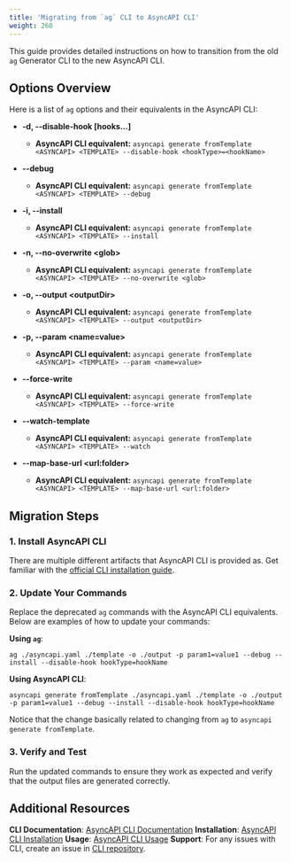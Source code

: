 ```yaml
---
title: 'Migrating from `ag` CLI to AsyncAPI CLI'
weight: 260
---
```


This guide provides detailed instructions on how to transition from the old `ag` Generator CLI to the new AsyncAPI CLI.

## Options Overview

Here is a list of `ag` options and their equivalents in the AsyncAPI CLI:

- **-d, --disable-hook [hooks...]**

  - **AsyncAPI CLI equivalent:** `asyncapi generate fromTemplate <ASYNCAPI> <TEMPLATE> --disable-hook <hookType>=<hookName>`

- **--debug**

  - **AsyncAPI CLI equivalent:** `asyncapi generate fromTemplate <ASYNCAPI> <TEMPLATE> --debug`

- **-i, --install**

  - **AsyncAPI CLI equivalent:** `asyncapi generate fromTemplate <ASYNCAPI> <TEMPLATE> --install`

- **-n, --no-overwrite &#x3C;glob&#x3E;**

  - **AsyncAPI CLI equivalent:** `asyncapi generate fromTemplate <ASYNCAPI> <TEMPLATE> --no-overwrite <glob>`

- **-o, --output &#x3C;outputDir&#x3E;**

  - **AsyncAPI CLI equivalent:** `asyncapi generate fromTemplate <ASYNCAPI> <TEMPLATE> --output <outputDir>`

- **-p, --param &#x3C;name&#x3D;value&#x3E;**

  - **AsyncAPI CLI equivalent:** `asyncapi generate fromTemplate <ASYNCAPI> <TEMPLATE> --param <name=value>`

- **--force-write**

  - **AsyncAPI CLI equivalent:** `asyncapi generate fromTemplate <ASYNCAPI> <TEMPLATE> --force-write`

- **--watch-template**

  - **AsyncAPI CLI equivalent:** `asyncapi generate fromTemplate <ASYNCAPI> <TEMPLATE> --watch`

- **--map-base-url &#x3C;url:folder&#x3E;**
  - **AsyncAPI CLI equivalent:** `asyncapi generate fromTemplate <ASYNCAPI> <TEMPLATE> --map-base-url <url:folder>`

## Migration Steps

### 1. Install AsyncAPI CLI

There are multiple different artifacts that AsyncAPI CLI is provided as. Get familiar with the [official CLI installation guide](https://www.asyncapi.com/docs/tools/cli/installation).

### 2. Update Your Commands

Replace the deprecated `ag` commands with the AsyncAPI CLI equivalents. Below are examples of how to update your commands:

**Using `ag`**:

```
ag ./asyncapi.yaml ./template -o ./output -p param1=value1 --debug --install --disable-hook hookType=hookName
```

**Using AsyncAPI CLI**:

```
asyncapi generate fromTemplate ./asyncapi.yaml ./template -o ./output -p param1=value1 --debug --install --disable-hook hookType=hookName
```

Notice that the change basically related to changing from `ag` to `asyncapi generate fromTemplate`.

### 3. Verify and Test

Run the updated commands to ensure they work as expected and verify that the output files are generated correctly.

## Additional Resources

**CLI Documentation**: [AsyncAPI CLI Documentation](https://www.asyncapi.com/docs/tools/cli)
**Installation**: [AsyncAPI CLI Installation](https://www.asyncapi.com/docs/tools/cli/installation)
**Usage**: [AsyncAPI CLI Usage](https://www.asyncapi.com/docs/tools/cli/usage)
**Support**: For any issues with CLI, create an issue in [CLI repository](https://github.com/asyncapi/cli).
